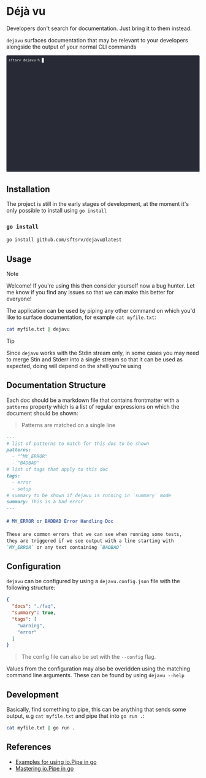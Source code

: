 # Déjà vu

Developers don't search for documentation. Just bring it to them instead.

`dejavu` surfaces documentation that may be relevant to your developers alongside the output of your normal CLI commands

![dejavu in action](./images/demo.gif)

## Installation

The project is still in the early stages of development, at the moment it's only possible to install using `go install`

### `go install`

```sh
go install github.com/sftsrv/dejavu@latest
```

## Usage

> [!NOTE]  
> Welcome! If you're using this then consider yourself now a bug hunter. Let me know if you find any issues so that we can make this better for everyone!

The application can be used by piping any other command on which you'd like to surface documentation, for example `cat myfile.txt`:

```sh
cat myfile.txt | dejavu
```

> [!TIP]
> Since `dejavu` works with the Stdin stream only, in some cases you may need to merge Stin and Stderr into a single stream so that it can be used as expected, doing will depend on the shell you're using

## Documentation Structure

Each doc should be a markdown file that contains frontmatter with a `patterns` property which is a list of regular expressions on which the document should be shown:

> Patterns are matched on a single line

```md
---
# list of patterns to match for this doc to be shown
patterns:
  - "^MY_ERROR"
  - "BADBAD"
# list of tags that apply to this doc
tags:
  - error
  - setup
# summary to be shown if dejavu is running in `summary` mode
summary: This is a bad error
---

# MY_ERROR or BADBAD Error Handling Doc

These are common errors that we can see when running some tests,
they are triggered if we see output with a line starting with
`MY_ERROR` or any text containing `BADBAD`
```

## Configuration

`dejavu` can be configured by using a `dejavu.config.json` file with the following structure:

```json
{
  "docs": "./faq",
  "summary": true,
  "tags": [
    "warning",
    "error"
  ]
}
```

> The config file can also be set with the `--config` flag.

Values from the configuration may also be overidden using the matching command line arguments. These can be found by using `dejavu --help`


## Development

Basically, find something to pipe, this can be anything that sends some output, e.g `cat myfile.txt` and pipe that into `go run .`:

```sh
cat myfile.txt | go run .
```

## References

- [Examples for using io.Pipe in go](https://www.zupzup.org/io-pipe-go/index.html)
- [Mastering io.Pipe in go](https://medium.com/@0xgotznit/mastering-io-pipe-in-go-ca8686150b5e)
